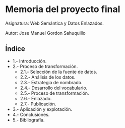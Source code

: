# Memoria del proyecto final

Asignatura: Web Semántica y Datos Enlazados.

Autor: Jose Manuel Gordon Sahuquillo

## Índice
* 1.- Introducción.
* 2.- Proceso de transformación.
  * 2.1.- Selección de la fuente de datos.
  * 2.2.- Análisis de los datos.
  * 2.3.- Estrategia de nombrado.
  * 2.4.- Desarrollo del vocabulario.
  * 2.5.- Proceso de transformación.
  * 2.6.- Enlazado.
  * 2.7.- Publicación.
* 3.- Aplicación y explotación.
* 4.- Conclusiones.
* 5.- Bibliografía.
